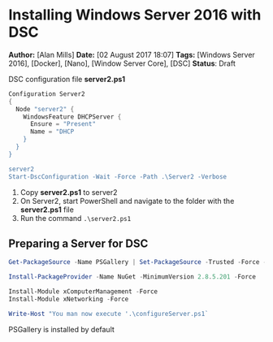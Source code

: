 # Installing Windows Server 2016 with DSC 
**Author:** [Alan Mills]
**Date:** [02 August 2017 18:07]
**Tags:** [Windows Server 2016], [Docker], [Nano], [Window Server Core], [DSC]
**Status**: Draft

DSC configuration file **server2.ps1**
``` PowerShell
Configuration Server2
{
  Node "server2" {
    WindowsFeature DHCPServer {
      Ensure = "Present"
      Name = "DHCP
    }
  }
}

server2
Start-DscConfiguration -Wait -Force -Path .\Server2 -Verbose
```

1. Copy **server2.ps1** to server2
2. On Server2, start PowerShell and navigate to the folder with the **server2.ps1** file
3. Run the command `.\server2.ps1`

## Preparing a Server for DSC
``` PowerShell
Get-PackageSource -Name PSGallery | Set-PackageSource -Trusted -Force -ForceBootstrap

Install-PackageProvider -Name NuGet -MinimumVersion 2.8.5.201 -Force

Install-Module xComputerManagement -Force
Install-Module xNetworking -Force

Write-Host "You man now execute '.\configureServer.ps1`
```

PSGallery is installed by default
